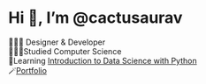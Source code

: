 # Hi 👋, I’m @cactusaurav

🧑🏿‍💻 Designer & Developer </br>
👨🏼‍🎓Studied Computer Science </br>
💭Learning [Introduction to Data Science with Python](https://www.edx.org/learn/data-science/harvard-university-introduction-to-data-science-with-python) </br>
🪄[Portfolio](https://cactusaurav.github.io/cactusaurav-portfolio/cactusaurav.html)

